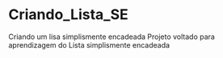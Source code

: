 # Criando_Lista_SE
 Criando um lisa simplismente encadeada
 Projeto voltado para aprendizagem do Lista simplismente encadeada
